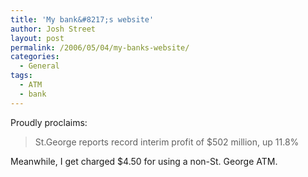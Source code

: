 ```yaml
---
title: 'My bank&#8217;s website'
author: Josh Street
layout: post
permalink: /2006/05/04/my-banks-website/
categories:
  - General
tags:
  - ATM
  - bank
---
```

Proudly proclaims:

> St.George reports record interim profit of $502 million, up 11.8%

Meanwhile, I get charged $4.50 for using a non-St. George ATM.